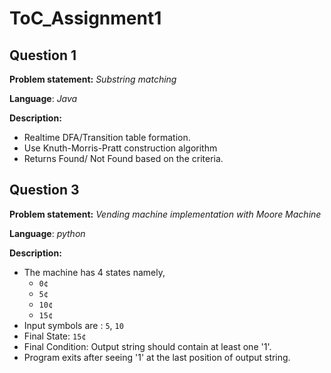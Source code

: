 
ToC_Assignment1
===

## Question 1

**Problem statement:** *Substring matching*

**Language**: *Java* 

**Description:**

+ Realtime DFA/Transition table formation.
+ Use Knuth-Morris-Pratt construction algorithm
+ Returns Found/ Not Found based on the criteria.



## Question 3

**Problem statement:** *Vending machine implementation with Moore Machine*

**Language**: *python* 

**Description:**

+ The machine has 4 states namely, 
  + `0¢`
  + `5¢`
  + `10¢`
  + `15¢`
+ Input symbols are : `5`, `10`
+ Final State: `15¢`
+ Final Condition: Output string should contain at least one '1'.
+ Program exits after seeing '1' at the last position of output string.

